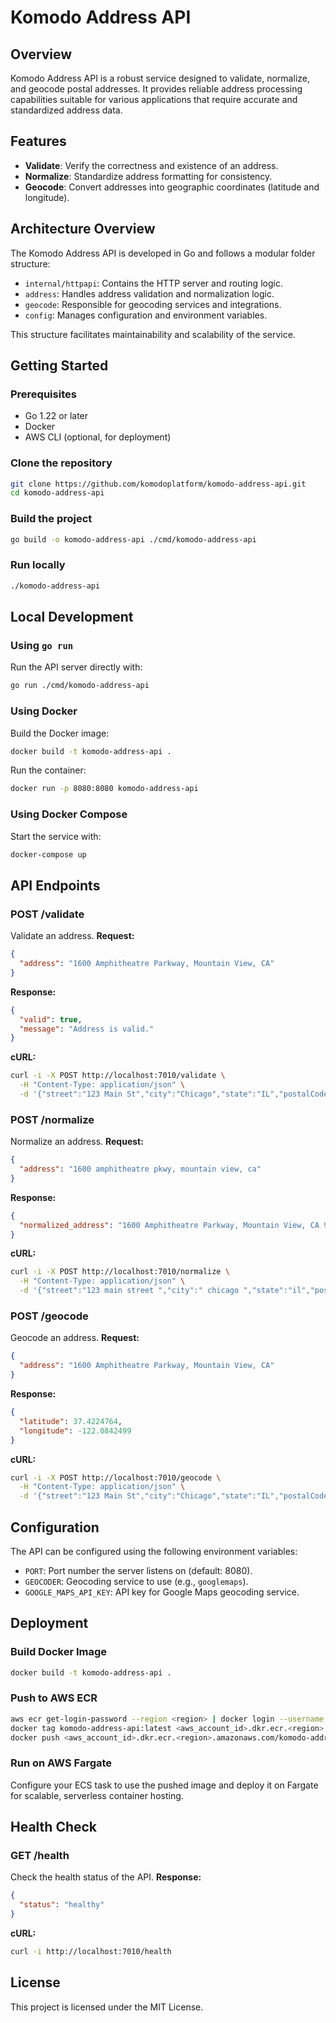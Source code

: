 # Komodo Address API

## Overview
Komodo Address API is a robust service designed to validate, normalize, and geocode postal addresses. It provides reliable address processing capabilities suitable for various applications that require accurate and standardized address data.

## Features
- **Validate**: Verify the correctness and existence of an address.
- **Normalize**: Standardize address formatting for consistency.
- **Geocode**: Convert addresses into geographic coordinates (latitude and longitude).

## Architecture Overview
The Komodo Address API is developed in Go and follows a modular folder structure:

- `internal/httpapi`: Contains the HTTP server and routing logic.
- `address`: Handles address validation and normalization logic.
- `geocode`: Responsible for geocoding services and integrations.
- `config`: Manages configuration and environment variables.

This structure facilitates maintainability and scalability of the service.

## Getting Started

### Prerequisites
- Go 1.22 or later
- Docker
- AWS CLI (optional, for deployment)

### Clone the repository
```bash
git clone https://github.com/komodoplatform/komodo-address-api.git
cd komodo-address-api
```

### Build the project
```bash
go build -o komodo-address-api ./cmd/komodo-address-api
```

### Run locally
```bash
./komodo-address-api
```

## Local Development

### Using `go run`
Run the API server directly with:
```bash
go run ./cmd/komodo-address-api
```

### Using Docker
Build the Docker image:
```bash
docker build -t komodo-address-api .
```
Run the container:
```bash
docker run -p 8080:8080 komodo-address-api
```

### Using Docker Compose
Start the service with:
```bash
docker-compose up
```

## API Endpoints

### POST /validate
Validate an address.
**Request:**
```json
{
  "address": "1600 Amphitheatre Parkway, Mountain View, CA"
}
```
**Response:**
```json
{
  "valid": true,
  "message": "Address is valid."
}
```

**cURL:**
```bash
curl -i -X POST http://localhost:7010/validate \
  -H "Content-Type: application/json" \
  -d '{"street":"123 Main St","city":"Chicago","state":"IL","postalCode":"60601"}'
```

### POST /normalize
Normalize an address.
**Request:**
```json
{
  "address": "1600 amphitheatre pkwy, mountain view, ca"
}
```
**Response:**
```json
{
  "normalized_address": "1600 Amphitheatre Parkway, Mountain View, CA 94043, USA"
}
```

**cURL:**
```bash
curl -i -X POST http://localhost:7010/normalize \
  -H "Content-Type: application/json" \
  -d '{"street":"123 main street ","city":" chicago ","state":"il","postalCode":"60601"}'
```

### POST /geocode
Geocode an address.
**Request:**
```json
{
  "address": "1600 Amphitheatre Parkway, Mountain View, CA"
}
```
**Response:**
```json
{
  "latitude": 37.4224764,
  "longitude": -122.0842499
}
```

**cURL:**
```bash
curl -i -X POST http://localhost:7010/geocode \
  -H "Content-Type: application/json" \
  -d '{"street":"123 Main St","city":"Chicago","state":"IL","postalCode":"60601"}'
```

## Configuration

The API can be configured using the following environment variables:

- `PORT`: Port number the server listens on (default: 8080).
- `GEOCODER`: Geocoding service to use (e.g., `googlemaps`).
- `GOOGLE_MAPS_API_KEY`: API key for Google Maps geocoding service.

## Deployment

### Build Docker Image
```bash
docker build -t komodo-address-api .
```

### Push to AWS ECR
```bash
aws ecr get-login-password --region <region> | docker login --username AWS --password-stdin <aws_account_id>.dkr.ecr.<region>.amazonaws.com
docker tag komodo-address-api:latest <aws_account_id>.dkr.ecr.<region>.amazonaws.com/komodo-address-api:latest
docker push <aws_account_id>.dkr.ecr.<region>.amazonaws.com/komodo-address-api:latest
```

### Run on AWS Fargate
Configure your ECS task to use the pushed image and deploy it on Fargate for scalable, serverless container hosting.

## Health Check

### GET /health
Check the health status of the API.
**Response:**
```json
{
  "status": "healthy"
}
```

**cURL:**
```bash
curl -i http://localhost:7010/health
```

## License
This project is licensed under the MIT License.
